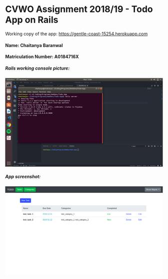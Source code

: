 # CVWO Assignment 2018/19 - Todo App on Rails

Working copy of the app: https://gentle-coast-15254.herokuapp.com


#### Name: Chaitanya Baranwal
#### Matriculation Number: A0184716X

##### Rails working console picture:

![Rails start-up screen](Mid-Assignment-Submission/Rails_Working_Screenshot.png)

##### App screenshot:

![App screenshot](Mid-Assignment-Submission/App_Screenshot.png)

